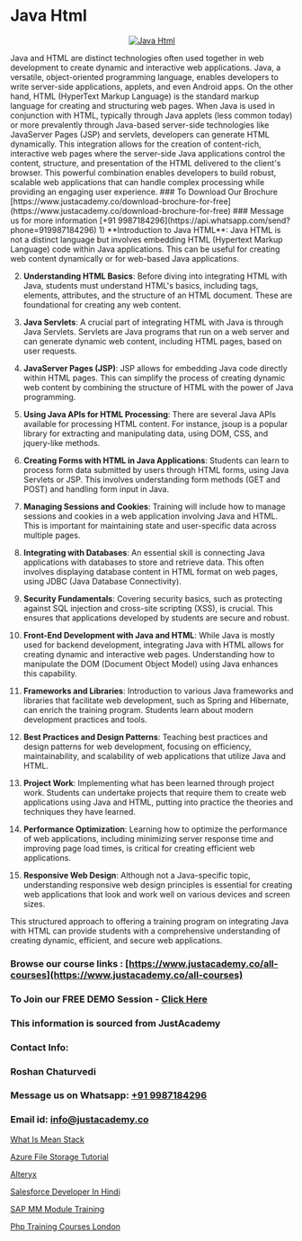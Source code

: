 # Java Html

<p align="center">
  <a href="https://justacademy.co/course-detail/core-java-training">
    <img src="https://justacademy.co/storage2/course_image/1677245426_course_image.webp" alt="Java Html">
  </a>
</p>
Java and HTML are distinct technologies often used together in web development to create dynamic and interactive web applications. Java, a versatile, object-oriented programming language, enables developers to write server-side applications, applets, and even Android apps. On the other hand, HTML (HyperText Markup Language) is the standard markup language for creating and structuring web pages. When Java is used in conjunction with HTML, typically through Java applets (less common today) or more prevalently through Java-based server-side technologies like JavaServer Pages (JSP) and servlets, developers can generate HTML dynamically. This integration allows for the creation of content-rich, interactive web pages where the server-side Java applications control the content, structure, and presentation of the HTML delivered to the client's browser. This powerful combination enables developers to build robust, scalable web applications that can handle complex processing while providing an engaging user experience.
### To Download Our Brochure [https://www.justacademy.co/download-brochure-for-free](https://www.justacademy.co/download-brochure-for-free)
### Message us for more information [+91 9987184296](https://api.whatsapp.com/send?phone=919987184296)
1) **Introduction to Java HTML**: Java HTML is not a distinct language but involves embedding HTML (Hypertext Markup Language) code within Java applications. This can be useful for creating web content dynamically or for web-based Java applications.

2) **Understanding HTML Basics**: Before diving into integrating HTML with Java, students must understand HTML's basics, including tags, elements, attributes, and the structure of an HTML document. These are foundational for creating any web content.

3) **Java Servlets**: A crucial part of integrating HTML with Java is through Java Servlets. Servlets are Java programs that run on a web server and can generate dynamic web content, including HTML pages, based on user requests.

4) **JavaServer Pages (JSP)**: JSP allows for embedding Java code directly within HTML pages. This can simplify the process of creating dynamic web content by combining the structure of HTML with the power of Java programming.

5) **Using Java APIs for HTML Processing**: There are several Java APIs available for processing HTML content. For instance, jsoup is a popular library for extracting and manipulating data, using DOM, CSS, and jquery-like methods.

6) **Creating Forms with HTML in Java Applications**: Students can learn to process form data submitted by users through HTML forms, using Java Servlets or JSP. This involves understanding form methods (GET and POST) and handling form input in Java.

7) **Managing Sessions and Cookies**: Training will include how to manage sessions and cookies in a web application involving Java and HTML. This is important for maintaining state and user-specific data across multiple pages.

8) **Integrating with Databases**: An essential skill is connecting Java applications with databases to store and retrieve data. This often involves displaying database content in HTML format on web pages, using JDBC (Java Database Connectivity).

9) **Security Fundamentals**: Covering security basics, such as protecting against SQL injection and cross-site scripting (XSS), is crucial. This ensures that applications developed by students are secure and robust.

10) **Front-End Development with Java and HTML**: While Java is mostly used for backend development, integrating Java with HTML allows for creating dynamic and interactive web pages. Understanding how to manipulate the DOM (Document Object Model) using Java enhances this capability.

11) **Frameworks and Libraries**: Introduction to various Java frameworks and libraries that facilitate web development, such as Spring and Hibernate, can enrich the training program. Students learn about modern development practices and tools.

12) **Best Practices and Design Patterns**: Teaching best practices and design patterns for web development, focusing on efficiency, maintainability, and scalability of web applications that utilize Java and HTML.

13) **Project Work**: Implementing what has been learned through project work. Students can undertake projects that require them to create web applications using Java and HTML, putting into practice the theories and techniques they have learned.

14) **Performance Optimization**: Learning how to optimize the performance of web applications, including minimizing server response time and improving page load times, is critical for creating efficient web applications.

15) **Responsive Web Design**: Although not a Java-specific topic, understanding responsive web design principles is essential for creating web applications that look and work well on various devices and screen sizes.

This structured approach to offering a training program on integrating Java with HTML can provide students with a comprehensive understanding of creating dynamic, efficient, and secure web applications.

### Browse our course links : [https://www.justacademy.co/all-courses](https://www.justacademy.co/all-courses) 
### To Join our FREE DEMO Session - [Click Here](https://www.justacademy.co/register-for-course-demo)


### This information is sourced from JustAcademy
### Contact Info:
### Roshan Chaturvedi
### Message us on Whatsapp: [+91 9987184296](https://api.whatsapp.com/send?phone=919987184296)
### Email id: [info@justacademy.co](mailto:info@justacademy.co)
                
[What Is Mean Stack](https://www.linkedin.com/pulse/what-mean-stack-software-training-sunnyvale-qx1nc?trackingId=qUAl3zNKjGNQcsm70Zn7rg%3D%3D&lipi=urn%3Ali%3Apage%3Ad_flagship3_company_admin%3Bps8c9B%2FKRMCWHgOgNCOx7w%3D%3D)

[Azure File Storage Tutorial](https://www.linkedin.com/pulse/azure-file-storage-tutorial-justacademy-bay-area-xlwge?trackingId=JL79BjAdq%2FcH8D7QXmEzIQ%3D%3D&lipi=urn%3Ali%3Apage%3Ad_flagship3_company_admin%3BVfd8WVt8TwCvR4GLG%2BU4Hg%3D%3D)

[Alteryx](https://medium.com/@ranemanish460/alteryx-55644cf70749)

[Salesforce Developer In Hindi](https://medium.com/@justacademytraining/salesforce-developer-in-hindi-de025242c653)

[SAP MM Module Training](https://justacademyin.github.io/Articles/SAP-MM-Module-Training)

[Php Training Courses London](https://justacademyin.github.io/justacademy/php-training-courses-london)

